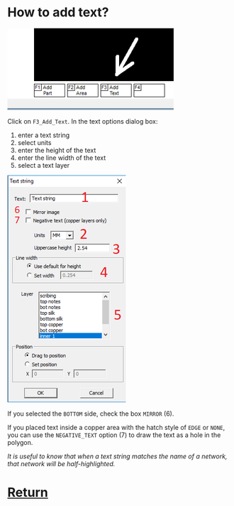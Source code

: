 # How to add text?

![](pictures/add_text.png)

Click on `F3_Add_Text`.
In the text options dialog box:

1) enter a text string
2) select units
3) enter the height of the text
4) enter the line width of the text
5) select a text layer

![](pictures/add_text2.png)

If you selected the `BOTTOM` side, check the box `MIRROR` (6).

If you placed text inside a copper area with the hatch style of `EDGE` or `NONE`, you can use the `NEGATIVE_TEXT` option (7) to draw the text as a hole in the polygon.

_It is useful to know that when a text string matches the name of a network, that network will be half-highlighted._

# [Return](How_to.md)
